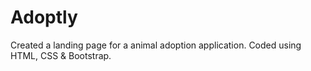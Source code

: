 # Adoptly
Created a landing page for a animal adoption application. Coded using HTML, CSS &amp; Bootstrap.
